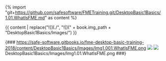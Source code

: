 {% import "git+https://github.com/safesoftware/FMETraining.git/DesktopBasic1Basics/1.01.WhatIsFME.md" as content %}

{{ content | replace("![](./", "![](" + book.img_path + "DesktopBasic1Basics/Images/") }}

{###
https://safe-software.gitbooks.io/fme-desktop-basic-training-2018/content/DesktopBasic1Basics/Images/Img1.001.WhatIsFME.png
![](./DesktopBasic1Basics/Images/Img1.001.WhatIsFME.png)
![](https://github.com/safesoftware/FMETraining/blob/master/DesktopBasic1Basics/Images/Img1.001.WhatIsFME.png)
DesktopBasic1Basics/Images/Img1.01.WhatIsFME.png
###}
